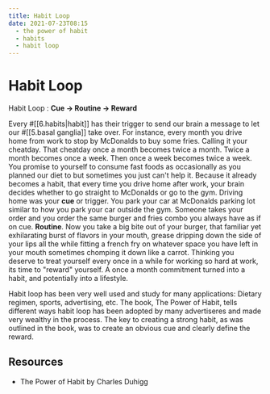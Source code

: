 ```yaml
---
title: Habit Loop
date: 2021-07-23T08:15
  - the power of habit
  - habits
  - habit loop
---
```



# Habit Loop

Habit Loop
: **Cue -> Routine -> Reward**

Every #[[6.habits|habit]] has their trigger to send our brain a message to let
our #[[5.basal ganglia]] take over. For instance, every month you drive home
from work to stop by McDonalds to buy some fries. Calling it your cheatday. That
cheatday once a month becomes twice a month. Twice a month becomes once a week.
Then once a week becomes twice a week. You promise to yourself to consume fast
foods as occasionally as you planned our diet to but sometimes you just can't
help it.  Because it already becomes a habit, that every time you drive home
after work, your brain decides whether to go straight to McDonalds or go to the
gym. Driving home was your **cue** or trigger. You park your car at McDonalds
parking lot similar to how you park your car outside the gym. Someone takes your
order and you order the same burger and fries combo you always have as if on
cue.  **Routine**. Now you take a big bite out of your burger, that familiar yet
exhilarating burst of flavors in your mouth, grease dripping down the side of
your lips all the while fitting a french fry on whatever space you have left in
your mouth sometimes chomping it down like a carrot. Thinking you deserve to
treat yourself every once in a while for working so hard at work, its time to
"reward" yourself. A once a month commitment turned into a habit, and
potentially into a lifestyle.

Habit loop has been very well used and study for many applications: Dietary
regimen, sports, advertising, etc. The book, The Power of Habit, tells different
ways habit loop has been adopted by many advertiseres and made very wealthy in
the process. The key to creating a strong habit, as was outlined in the book,
was to create an obvious cue and clearly define the reward.


## Resources

- The Power of Habit by Charles Duhigg
